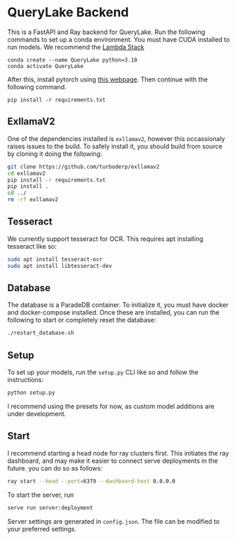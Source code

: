 # QueryLake Backend

This is a FastAPI and Ray backend for QueryLake.
Run the following commands to set up a conda environment.
You must have CUDA installed to run models.
We recommend the [Lambda Stack](https://lambdalabs.com/lambda-stack-deep-learning-software)

```
conda create --name QueryLake python=3.10
conda activate QueryLake
```

After this, install pytorch using [this webpage](https://pytorch.org/).
Then continue with the following command.

```
pip install -r requirements.txt
```

## ExllamaV2

One of the dependencies installed is `exllamav2`, however this occassionaly raises issues to the build. To safely install it, you should build from source by cloning it doing the following:

```bash
git clone https://github.com/turboderp/exllamav2
cd exllamav2
pip install -r requirements.txt
pip install .
cd ../
rm -rf exllamav2
```

## Tesseract
We currently support tesseract for OCR.
This requires apt installing tesseract like so:

```bash
sudo apt install tesseract-ocr
sudo apt install libtesseract-dev
```

## Database

The database is a ParadeDB container. To initialize it, you must have docker and docker-compose installed.
Once these are installed, you can run the following to start or completely reset the database:

```bash
./restart_database.sh
```

## Setup

To set up your models, run the `setup.py` CLI like so and follow the instructions:

```bash
python setup.py
```

I recommend using the presets for now, as custom model additions are under development.

## Start

I recommend starting a head node for ray clusters first. This initiates the ray dashboard, and may make it easier to connect serve deployments in the future. you can do so as follows:


```bash
ray start --head --port=6379 --dashboard-host 0.0.0.0
```

To start the server, run 

```bash
serve run server:deployment
```

Server settings are generated in `config.json`.
The file can be modified to your preferred settings.